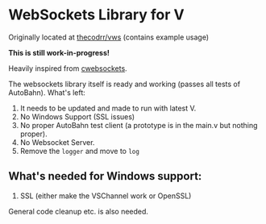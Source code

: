 # WebSockets Library for V

Originally located at [thecodrr/vws](https://github.com/thecodrr/vws) (contains example usage)

**This is still work-in-progress!**

Heavily inspired from [cwebsockets](https://github.com/jeremyhahn/cwebsocket).

The websockets library itself is ready and working (passes all tests of AutoBahn). What's left:

1. It needs to be updated and made to run with latest V.
2. No Windows Support (SSL issues)
3. No proper AutoBahn test client (a prototype is in the main.v but nothing proper).
4. No Websocket Server.
5. Remove the `logger` and move to `log`

## What's needed for Windows support:

1. SSL (either make the VSChannel work or OpenSSL)

General code cleanup etc. is also needed.
